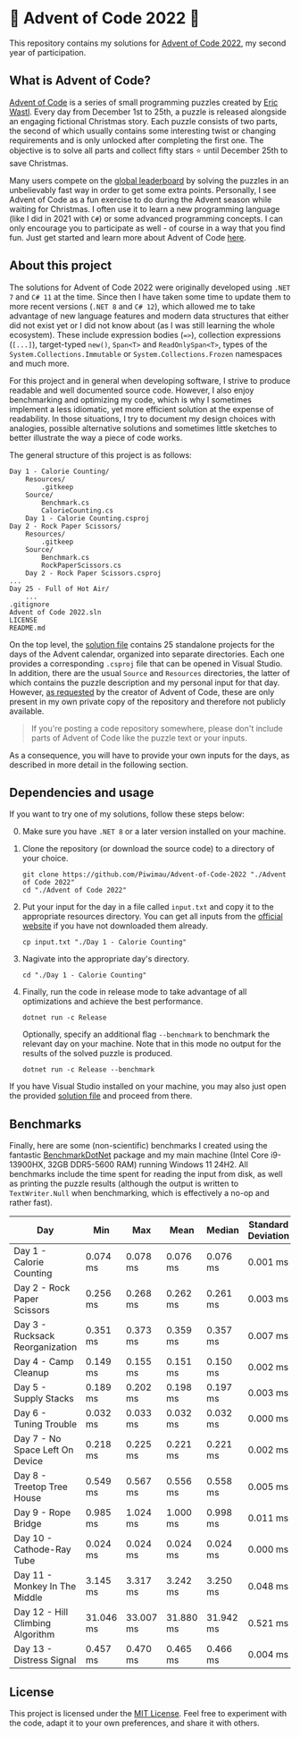# 🎄 Advent of Code 2022 🎄

This repository contains my solutions for [Advent of Code 2022](https://adventofcode.com/2022),
my second year of participation.

## What is Advent of Code?

[Advent of Code](https://adventofcode.com/) is a series of small programming puzzles created by
[Eric Wastl](http://was.tl/). Every day from December 1st to 25th, a puzzle is released alongside an
engaging fictional Christmas story. Each puzzle consists of two parts, the second of which usually
contains some interesting twist or changing requirements and is only unlocked after completing the
first one. The objective is to solve all parts and collect fifty stars ⭐ until December 25th to
save Christmas.

Many users compete on the [global leaderboard](https://adventofcode.com/2022/leaderboard) by
solving the puzzles in an unbelievably fast way in order to get some extra points. Personally,
I see Advent of Code as a fun exercise to do during the Advent season while waiting for Christmas.
I often use it to learn a new programming language (like I did in 2021 with `C#`) or some advanced
programming concepts. I can only encourage you to participate as well - of course in a way that you
find fun. Just get started and learn more about Advent of Code
[here](https://adventofcode.com/2022/about).

## About this project

The solutions for Advent of Code 2022 were originally developed using `.NET 7` and `C# 11` at the
time. Since then I have taken some time to update them to more recent versions (`.NET 8` and
`C# 12`), which allowed me to take advantage of new language features and modern data structures
that either did not exist yet or I did not know about (as I was still learning the whole ecosystem).
These include expression bodies (`=>`), collection expressions (`[...]`), target-typed `new()`,
`Span<T>` and `ReadOnlySpan<T>`, types of the `System.Collections.Immutable` or
`System.Collections.Frozen` namespaces and much more.

For this project and in general when developing software, I strive to produce readable and well
documented source code. However, I also enjoy benchmarking and optimizing my code, which is why I
sometimes implement a less idiomatic, yet more efficient solution at the expense of readability.
In those situations, I try to document my design choices with analogies, possible alternative
solutions and sometimes little sketches to better illustrate the way a piece of code works.

The general structure of this project is as follows:

```
Day 1 - Calorie Counting/
    Resources/
        .gitkeep
    Source/
        Benchmark.cs
        CalorieCounting.cs
    Day 1 - Calorie Counting.csproj
Day 2 - Rock Paper Scissors/
    Resources/
        .gitkeep
    Source/
        Benchmark.cs
        RockPaperScissors.cs
    Day 2 - Rock Paper Scissors.csproj
...
Day 25 - Full of Hot Air/
    ...
.gitignore
Advent of Code 2022.sln
LICENSE
README.md
```

On the top level, the [solution file](Advent+of+Code+2022.sln) contains 25 standalone projects
for the days of the Advent calendar, organized into separate directories. Each one provides a
corresponding `.csproj` file that can be opened in Visual Studio. In addition, there are the usual
`Source` and `Resources` directories, the latter of which contains the puzzle description and my
personal input for that day. However, [as requested](https://adventofcode.com/2022/about) by the
creator of Advent of Code, these are only present in my own private copy of the repository and
therefore not publicly available.

> If you're posting a code repository somewhere, please don't include parts of Advent of Code like
  the puzzle text or your inputs.

As a consequence, you will have to provide your own inputs for the days, as described in more detail
in the following section.

## Dependencies and usage

If you want to try one of my solutions, follow these steps below:

0. Make sure you have `.NET 8` or a later version installed on your machine.

1. Clone the repository (or download the source code) to a directory of your choice.

   ```shell
   git clone https://github.com/Piwimau/Advent-of-Code-2022 "./Advent of Code 2022"
   cd "./Advent of Code 2022"
   ```

2. Put your input for the day in a file called `input.txt` and copy it to the appropriate resources
   directory. You can get all inputs from the [official website](https://adventofcode.com/2022) if
   you have not downloaded them already.

   ```shell
   cp input.txt "./Day 1 - Calorie Counting"
   ```

3. Nagivate into the appropriate day's directory.

   ```shell
   cd "./Day 1 - Calorie Counting"
   ```

4. Finally, run the code in release mode to take advantage of all optimizations and achieve the best
   performance.

   ```shell
   dotnet run -c Release
   ```

   Optionally, specify an additional flag `--benchmark` to benchmark the relevant day on your
   machine. Note that in this mode no output for the results of the solved puzzle is produced.

   ```shell
   dotnet run -c Release --benchmark
   ```

If you have Visual Studio installed on your machine, you may also just open the provided
[solution file](Advent+of+Code+2022.sln) and proceed from there.

## Benchmarks

Finally, here are some (non-scientific) benchmarks I created using the fantastic
[BenchmarkDotNet](https://github.com/dotnet/BenchmarkDotNet) package and my main machine (Intel Core
i9-13900HX, 32GB DDR5-5600 RAM) running Windows 11 24H2. All benchmarks include the time spent for
reading the input from disk, as well as printing the puzzle results (although the output is written
to `TextWriter.Null` when benchmarking, which is effectively a no-op and rather fast).

| Day                              | Min       | Max       | Mean      | Median    | Standard Deviation |
|----------------------------------|-----------|-----------|-----------|-----------|--------------------|
| Day 1 - Calorie Counting         |  0.074 ms |  0.078 ms |  0.076 ms |  0.076 ms | 0.001 ms           |
| Day 2 - Rock Paper Scissors      |  0.256 ms |  0.268 ms |  0.262 ms |  0.261 ms | 0.003 ms           |
| Day 3 - Rucksack Reorganization  |  0.351 ms |  0.373 ms |  0.359 ms |  0.357 ms | 0.007 ms           |
| Day 4 - Camp Cleanup             |  0.149 ms |  0.155 ms |  0.151 ms |  0.150 ms | 0.002 ms           |
| Day 5 - Supply Stacks            |  0.189 ms |  0.202 ms |  0.198 ms |  0.197 ms | 0.003 ms           |
| Day 6 - Tuning Trouble           |  0.032 ms |  0.033 ms |  0.032 ms |  0.032 ms | 0.000 ms           |
| Day 7 - No Space Left On Device  |  0.218 ms |  0.225 ms |  0.221 ms |  0.221 ms | 0.002 ms           |
| Day 8 - Treetop Tree House       |  0.549 ms |  0.567 ms |  0.556 ms |  0.558 ms | 0.005 ms           |
| Day 9 - Rope Bridge              |  0.985 ms |  1.024 ms |  1.000 ms |  0.998 ms | 0.011 ms           |
| Day 10 - Cathode-Ray Tube        |  0.024 ms |  0.024 ms |  0.024 ms |  0.024 ms | 0.000 ms           |
| Day 11 - Monkey In The Middle    |  3.145 ms |  3.317 ms |  3.242 ms |  3.250 ms | 0.048 ms           |
| Day 12 - Hill Climbing Algorithm | 31.046 ms | 33.007 ms | 31.880 ms | 31.942 ms | 0.521 ms           |
| Day 13 - Distress Signal         |  0.457 ms |  0.470 ms |  0.465 ms |  0.466 ms | 0.004 ms           |

## License

This project is licensed under the [MIT License](LICENSE). Feel free to experiment with the code,
adapt it to your own preferences, and share it with others.